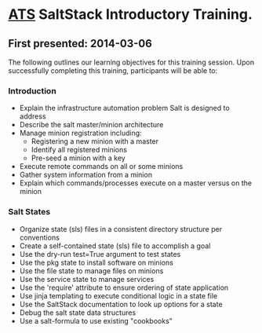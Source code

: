 # [ATS](http://www.atsid.com) SaltStack Introductory Training.
## First presented: 2014-03-06

The following outlines our learning objectives for this training session. 
Upon successfully completing this training, participants will be able to:

### Introduction

* Explain the infrastructure automation problem Salt is designed to address 
* Describe the salt master/minion architecture
* Manage minion registration including:
    * Registering a new minion with a master
    * Identify all registered minions
    * Pre-seed a minion with a key
* Execute remote commands on all or some minions
* Gather system information from a minion
* Explain which commands/processes execute on a master versus on the minion


### Salt States

* Organize state (sls) files in a consistent directory structure per conventions
* Create a self-contained state (sls) file to accomplish a goal
* Use the dry-run test=True argument to test states
* Use the pkg state to install software on minions
* Use the file state to manage files on minions
* Use the service state to manage services
* Use the 'require' attribute to ensure ordering of state application
* Use jinja templating to execute conditional logic in a state file
* Use the SaltStack documentation to look up options for a state
* Debug the salt state data structures
* Use a salt-formula to use existing "cookbooks"